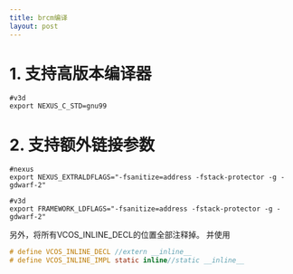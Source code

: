 ```yaml
---
title: brcm编译
layout: post
---
```


# 1. 支持高版本编译器

```shell
#v3d
export NEXUS_C_STD=gnu99
```

# 2. 支持额外链接参数

```shell
#nexus
export NEXUS_EXTRALDFLAGS="-fsanitize=address -fstack-protector -g -gdwarf-2"

#v3d
export FRAMEWORK_LDFLAGS="-fsanitize=address -fstack-protector -g -gdwarf-2"
```

另外，将所有VCOS_INLINE_DECL的位置全部注释掉。
并使用

```C
# define VCOS_INLINE_DECL //extern __inline__
# define VCOS_INLINE_IMPL static inline//static __inline__
```